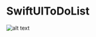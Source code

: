 # SwiftUIToDoList

![alt text](/screenshots/Снимок%20экрана%202021-07-28%20в%2018.20.24.png "скриншот")
